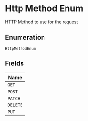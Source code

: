 
# Http Method Enum

HTTP Method to use for the request

## Enumeration

`HttpMethodEnum`

## Fields

| Name |
|  --- |
| `GET` |
| `POST` |
| `PATCH` |
| `DELETE` |
| `PUT` |

